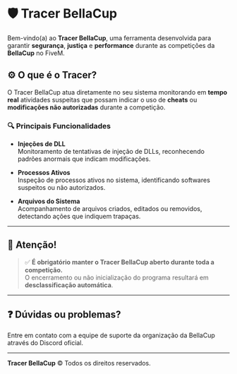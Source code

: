 # 🛡️ Tracer BellaCup

Bem-vindo(a) ao **Tracer BellaCup**, uma ferramenta desenvolvida para garantir **segurança**, **justiça** e **performance** durante as competições da **BellaCup** no FiveM.

## ⚙️ O que é o Tracer?

O Tracer BellaCup atua diretamente no seu sistema monitorando em **tempo real** atividades suspeitas que possam indicar o uso de **cheats** ou **modificações não autorizadas** durante a competição.

### 🔍 Principais Funcionalidades

- **Injeções de DLL**  
  Monitoramento de tentativas de injeção de DLLs, reconhecendo padrões anormais que indicam modificações.

- **Processos Ativos**  
  Inspeção de processos ativos no sistema, identificando softwares suspeitos ou não autorizados.

- **Arquivos do Sistema**  
  Acompanhamento de arquivos criados, editados ou removidos, detectando ações que indiquem trapaças.

---

## 🚨 Atenção!

> ✅ **É obrigatório manter o Tracer BellaCup aberto durante toda a competição.**  
> O encerramento ou não inicialização do programa resultará em **desclassificação automática**.


---

## ❓ Dúvidas ou problemas?

Entre em contato com a equipe de suporte da organização da BellaCup através do Discord oficial.

---

**Tracer BellaCup** © Todos os direitos reservados.

